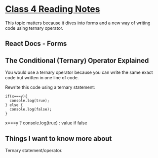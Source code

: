 # [Class 4 Reading Notes](https://github.com/snur206/reading-notes/blob/main/301/class4notes.md)

This topic matters because it dives into forms and a new way of writing code using ternary operator.

## React Docs - Forms









## The Conditional (Ternary) Operator Explained

You would use a ternary operator because you can write the same exact code but written in one line of code.

Rewrite this code using a ternary statement:
```
if(x===y){
  console.log(true);
} else {
  console.log(false);
}
```
x===y ? console.log(true) : value if false


## Things I want to know more about

Ternary statement/operator.
